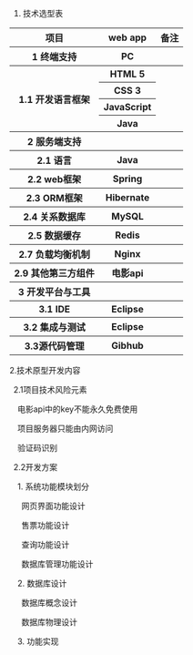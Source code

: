 1.  技术选型表

<table>
	<tr>
		<th>项目</th>
		<th>web app</th>
		<th>备注</th>
	</tr>
	<tr>
		<th>1 终端支持</th>
		<th> PC </th>
		<th>    </th>
	</tr>
	<tr>
		<th rowspan="4">1.1 开发语言框架</th>
		<th>HTML 5</th>
		<th rowspan="4">	</th>
	</tr>
	<tr>
		<th>CSS 3</th>
	</tr>
	<tr>
		<th>JavaScript</th>
	</tr>
	<tr>
		<th>Java</th>
	</tr>
	<tr>
		<th>2 服务端支持</th>
		<th>	</th>
		<th>	</th>
	</tr>
	<tr>
		<th>2.1 语言</th>
		<th>Java</th>
		<th>	</th>
	</tr>
	<tr>
		<th>2.2 web框架</th>
		<th>Spring</th>
		<th>	</th>
	</tr>
	<tr>
		<th>2.3 ORM框架</th>
		<th>Hibernate</th>
		<th>	</th>
	</tr>
	<tr>
		<th>2.4 关系数据库</th>
		<th>MySQL</th>
		<th>	</th>
	</tr>
	<tr>
		<th>2.5 数据缓存</th>
		<th>Redis</th>
		<th>	</th>
	</tr>
	<tr>
		<th>2.7 负载均衡机制</th>
		<th>Nginx</th>
		<th>	</th>
	</tr>
	<tr>
		<th>2.9 其他第三方组件</th>
		<th>电影api</th>
		<th>	</th>
	</tr>
	<tr>
		<th>3 开发平台与工具</th>
		<th>	</th>
		<th>	</th>
	</tr>
	<tr>
		<th>3.1 IDE</th>
		<th>Eclipse</th>
		<th>	</th>
	</tr>
	<tr>
		<th>3.2 集成与测试</th>
		<th>Eclipse</th>
		<th>	</th>
	</tr>
	<tr>
		<th>3.3源代码管理</th>
		<th>Gibhub</th>
		<th>	</th>
	</tr>
</table>

2.技术原型开发内容

&ensp;2.1项目技术风险元素

&ensp;&ensp;电影api中的key不能永久免费使用

&ensp;&ensp;项目服务器只能由内网访问

&ensp;&ensp;验证码识别

&ensp;2.2开发方案

&ensp;&ensp;1. 系统功能模块划分

&ensp;&ensp;&ensp;网页界面功能设计

&ensp;&ensp;&ensp;售票功能设计

&ensp;&ensp;&ensp;查询功能设计

&ensp;&ensp;&ensp;数据库管理功能设计

&ensp;&ensp;2. 数据库设计

&ensp;&ensp;&ensp;数据库概念设计

&ensp;&ensp;&ensp;数据库物理设计

&ensp;&ensp;3. 功能实现


